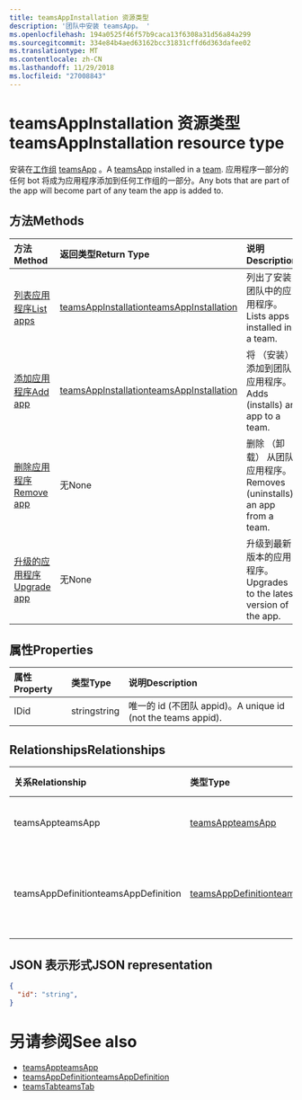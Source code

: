 ```yaml
---
title: teamsAppInstallation 资源类型
description: '团队中安装 teamsApp。 '
ms.openlocfilehash: 194a0525f46f57b9caca13f6308a31d56a84a299
ms.sourcegitcommit: 334e84b4aed63162bcc31831cffd6d363dafee02
ms.translationtype: MT
ms.contentlocale: zh-CN
ms.lasthandoff: 11/29/2018
ms.locfileid: "27008843"
---
```

# <a name="teamsappinstallation-resource-type"></a><span data-ttu-id="92355-103">teamsAppInstallation 资源类型</span><span class="sxs-lookup"><span data-stu-id="92355-103">teamsAppInstallation resource type</span></span>



<span data-ttu-id="92355-104">安装在[工作组](team.md) [teamsApp](teamsapp.md) 。</span><span class="sxs-lookup"><span data-stu-id="92355-104">A [teamsApp](teamsapp.md) installed in a [team](team.md).</span></span> <span data-ttu-id="92355-105">应用程序一部分的任何 bot 将成为应用程序添加到任何工作组的一部分。</span><span class="sxs-lookup"><span data-stu-id="92355-105">Any bots that are part of the app will become part of any team the app is added to.</span></span>

## <a name="methods"></a><span data-ttu-id="92355-106">方法</span><span class="sxs-lookup"><span data-stu-id="92355-106">Methods</span></span>

| <span data-ttu-id="92355-107">方法</span><span class="sxs-lookup"><span data-stu-id="92355-107">Method</span></span>       | <span data-ttu-id="92355-108">返回类型</span><span class="sxs-lookup"><span data-stu-id="92355-108">Return Type</span></span>  |<span data-ttu-id="92355-109">说明</span><span class="sxs-lookup"><span data-stu-id="92355-109">Description</span></span>|
|:---------------|:--------|:----------|
|[<span data-ttu-id="92355-110">列表应用程序</span><span class="sxs-lookup"><span data-stu-id="92355-110">List apps</span></span>](../api/teamsappinstallation-list.md) | [<span data-ttu-id="92355-111">teamsAppInstallation</span><span class="sxs-lookup"><span data-stu-id="92355-111">teamsAppInstallation</span></span>](teamsapp.md) | <span data-ttu-id="92355-112">列出了安装团队中的应用程序。</span><span class="sxs-lookup"><span data-stu-id="92355-112">Lists apps installed in a team.</span></span>|
|[<span data-ttu-id="92355-113">添加应用程序</span><span class="sxs-lookup"><span data-stu-id="92355-113">Add app</span></span>](../api/teamsappinstallation-add.md) | [<span data-ttu-id="92355-114">teamsAppInstallation</span><span class="sxs-lookup"><span data-stu-id="92355-114">teamsAppInstallation</span></span>](teamsapp.md) | <span data-ttu-id="92355-115">将 （安装） 添加到团队应用程序。</span><span class="sxs-lookup"><span data-stu-id="92355-115">Adds (installs) an app to a team.</span></span>|
|[<span data-ttu-id="92355-116">删除应用程序</span><span class="sxs-lookup"><span data-stu-id="92355-116">Remove app</span></span>](../api/teamsappinstallation-delete.md) | <span data-ttu-id="92355-117">无</span><span class="sxs-lookup"><span data-stu-id="92355-117">None</span></span> | <span data-ttu-id="92355-118">删除 （卸载） 从团队应用程序。</span><span class="sxs-lookup"><span data-stu-id="92355-118">Removes (uninstalls) an app from a team.</span></span>|
|[<span data-ttu-id="92355-119">升级的应用程序</span><span class="sxs-lookup"><span data-stu-id="92355-119">Upgrade app</span></span>](../api/teamsappinstallation-delete.md) | <span data-ttu-id="92355-120">无</span><span class="sxs-lookup"><span data-stu-id="92355-120">None</span></span> | <span data-ttu-id="92355-121">升级到最新版本的应用程序。</span><span class="sxs-lookup"><span data-stu-id="92355-121">Upgrades to the latest version of the app.</span></span>|

## <a name="properties"></a><span data-ttu-id="92355-122">属性</span><span class="sxs-lookup"><span data-stu-id="92355-122">Properties</span></span>

| <span data-ttu-id="92355-123">属性</span><span class="sxs-lookup"><span data-stu-id="92355-123">Property</span></span>            | <span data-ttu-id="92355-124">类型</span><span class="sxs-lookup"><span data-stu-id="92355-124">Type</span></span>     | <span data-ttu-id="92355-125">说明</span><span class="sxs-lookup"><span data-stu-id="92355-125">Description</span></span> |
|:------------------- |:-------- |:----------- |
| <span data-ttu-id="92355-126">ID</span><span class="sxs-lookup"><span data-stu-id="92355-126">id</span></span>                  | <span data-ttu-id="92355-127">string</span><span class="sxs-lookup"><span data-stu-id="92355-127">string</span></span>   | <span data-ttu-id="92355-128">唯一的 id (不团队 appid)。</span><span class="sxs-lookup"><span data-stu-id="92355-128">A unique id (not the teams appid).</span></span> |

## <a name="relationships"></a><span data-ttu-id="92355-129">Relationships</span><span class="sxs-lookup"><span data-stu-id="92355-129">Relationships</span></span>

| <span data-ttu-id="92355-130">关系</span><span class="sxs-lookup"><span data-stu-id="92355-130">Relationship</span></span>   | <span data-ttu-id="92355-131">类型</span><span class="sxs-lookup"><span data-stu-id="92355-131">Type</span></span>    | <span data-ttu-id="92355-132">说明</span><span class="sxs-lookup"><span data-stu-id="92355-132">Description</span></span> |
|:---------------|:--------|:----------|
|<span data-ttu-id="92355-133">teamsApp</span><span class="sxs-lookup"><span data-stu-id="92355-133">teamsApp</span></span>|[<span data-ttu-id="92355-134">teamsApp</span><span class="sxs-lookup"><span data-stu-id="92355-134">teamsApp</span></span>](teamsapp.md)| <span data-ttu-id="92355-135">安装应用程序。</span><span class="sxs-lookup"><span data-stu-id="92355-135">The app that is installed.</span></span> |
|<span data-ttu-id="92355-136">teamsAppDefinition</span><span class="sxs-lookup"><span data-stu-id="92355-136">teamsAppDefinition</span></span>|[<span data-ttu-id="92355-137">teamsAppDefinition</span><span class="sxs-lookup"><span data-stu-id="92355-137">teamsAppDefinition</span></span>](teamsapp.md)| <span data-ttu-id="92355-138">此版本的应用程序的详细信息。</span><span class="sxs-lookup"><span data-stu-id="92355-138">The details of this version of the app.</span></span> |

## <a name="json-representation"></a><span data-ttu-id="92355-139">JSON 表示形式</span><span class="sxs-lookup"><span data-stu-id="92355-139">JSON representation</span></span>

<!-- {
  "blockType": "resource",
  "@odata.type": "microsoft.graph.teamsAppInstallation",
  "baseType": "microsoft.graph.entity"
}-->

```json
{
  "id": "string",
}
```

# <a name="see-also"></a><span data-ttu-id="92355-140">另请参阅</span><span class="sxs-lookup"><span data-stu-id="92355-140">See also</span></span>

- [<span data-ttu-id="92355-141">teamsApp</span><span class="sxs-lookup"><span data-stu-id="92355-141">teamsApp</span></span>](teamsapp.md)
- [<span data-ttu-id="92355-142">teamsAppDefinition</span><span class="sxs-lookup"><span data-stu-id="92355-142">teamsAppDefinition</span></span>](teamsappdefinition.md)
- [<span data-ttu-id="92355-143">teamsTab</span><span class="sxs-lookup"><span data-stu-id="92355-143">teamsTab</span></span>](../resources/teamstab.md)


<!-- uuid: 8fcb5dbc-d5aa-4681-8e31-b001d5168d79
2015-10-25 14:57:30 UTC -->
<!-- {
  "type": "#page.annotation",
  "description": "teamsApp resource",
  "keywords": "",
  "section": "documentation",
  "tocPath": ""
}-->

